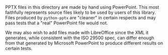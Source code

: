 PPTX files in this directory are made by hand using PowerPoint. This most faithfully represents source files likely to be used by users of this library. Files produced by `python-pptx` are "cleaner" in certain respects and may pass tests that a "real" PowerPoint file would not.

We may also wish to add files made with LibreOffice since the XML it generates, while consistent with the ISO 29500 spec, can differ enough from that generated by Microsoft PowerPoint to produce different results on certain tests.
